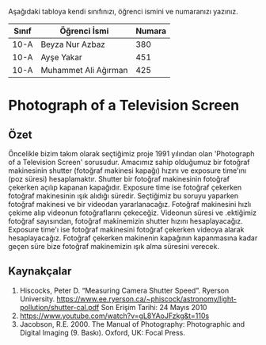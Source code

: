 

Aşağıdaki tabloya kendi sınıfınızı, öğrenci ismini ve numaranızı yazınız. 

Sınıf | Öğrenci İsmi  | Numara
-------|----------------|--------
10-A  | Beyza Nur Azbaz | 380
10-A   | Ayşe Yakar | 451
10-A   | Muhammet Ali Ağırman | 425


#  Photograph of a Television Screen
## Özet
 Öncelikle bizim takım olarak seçtiğimiz proje 1991 yılından olan 'Photograph of a Television Screen' sorusudur. Amacımız sahip olduğumuz bir fotoğraf makinesinin shutter (fotoğraf makinesi kapağı) hızını ve exposure time'ını (poz süresi) hesaplamaktır.
 Shutter bir fotoğraf makinesinin fotoğraf  çekerken açılıp kapanan kapağıdır. Exposure time ise fotoğraf çekerken fotoğraf makinesinin ışık alıdığı süredir. 
 Seçtiğimiz bu soruyu yaparken fotoğraf makinesi ve bir videodan yararlanacağız. Fotoğraf makinesini hızlı çekime alıp videonun fotoğraflarını çekeceğiz. Videonun süresi ve .ektiğimiz fotoğraf sayısından, fotoğraf makinemizin shutter hızını hesaplayacağız. Exposure time'ı ise fotoğraf makinesini fotoğraf çekerken videoya alarak hesaplayacağız. Fotoğraf çekerken makinenin kapağının kapanmasına kadar geçen süre bize fotoğraf makinemizin ışık alma süresini verecek.

## Kaynakçalar  

 1. Hiscocks, Peter D. “Measuring Camera Shutter Speed”. Ryerson University. 
https://www.ee.ryerson.ca/~phiscock/astronomy/light-pollution/shutter-cal.pdf
 Son Erişim Tarihi: 24 Mayıs 2010
 2. https://www.youtube.com/watch?v=gL8YAoJFzkg&t=110s
 3. Jacobson, R.E. 2000. The Manual of Photography: Photographic and Digital Imaging (9. Baskı). Oxford, UK: Focal Press.
